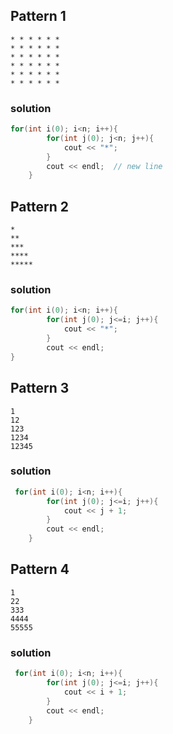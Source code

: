 ## Pattern 1
```
* * * * * *
* * * * * *
* * * * * *
* * * * * *
* * * * * *
* * * * * *
```

### solution
```c
for(int i(0); i<n; i++){
        for(int j(0); j<n; j++){
            cout << "*";
        }
        cout << endl;  // new line
    }
```

## Pattern 2
```
*
**
***
****
*****
```

### solution
```c
for(int i(0); i<n; i++){
        for(int j(0); j<=i; j++){
            cout << "*"; 
        }
        cout << endl;
}
```

## Pattern 3
```
1
12
123
1234
12345
```

### solution
```c
 for(int i(0); i<n; i++){
        for(int j(0); j<=i; j++){
            cout << j + 1; 
        }
        cout << endl;
    }
```
## Pattern 4
```
1
22
333
4444
55555
```
### solution
```c
 for(int i(0); i<n; i++){
        for(int j(0); j<=i; j++){
            cout << i + 1; 
        }
        cout << endl;
    }
```
